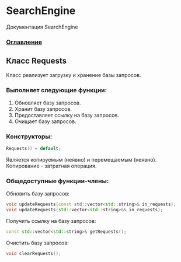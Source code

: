 
# SearchEngine
Документация SearchEngine

### [Оглавление](../index.md)

## Класс Requests
Класс реализует загрузку и хранение базы запросов.
### Выполняет следующие функции:
1. Обновляет базу запросов.
2. Хранит базу запросов.
3. Предоставляет ссылку на базу запросов.
4. Очищает базу запросов.
### Конструкторы:
```cpp
Requests() = default;
```
Является копируемым (неявно) и перемещаемым (неявно).\
Копирование - затратная операция.
### Общедоступные функции-члены:
Обновить базу запросов:
```cpp
void updateRequests(const std::vector<std::string>& in_requests);
void updateRequests(std::vector<std::string>&& in_requests);
```
Получить ссылку на базу запросов:
```cpp
const std::vector<std::string>& getRequests();
```
Очистить базу запросов:
```cpp
void clearRequests();
```
